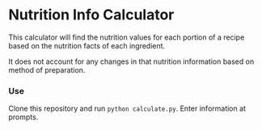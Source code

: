 # Nutrition Info Calculator
This calculator will find the nutrition values for each portion of a recipe based on the nutrition facts of each ingredient.

It does not account for any changes in that nutrition information based on method of preparation.

### Use
Clone this repository and run `python calculate.py`. Enter information at prompts.
